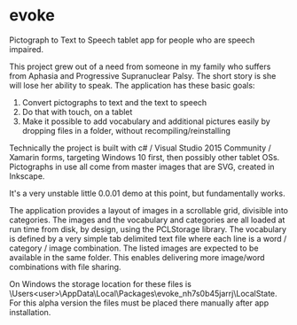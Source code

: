 # evoke
Pictograph to Text to Speech tablet app for people who are speech impaired.

This project grew out of a need from someone in my family who suffers from Aphasia and Progressive Supranuclear Palsy. 
The short story is she will lose her ability to speak. The application has these basic goals:

1. Convert pictographs to text and the text to speech
2. Do that with touch, on a tablet
3. Make it possible to add vocabulary and additional pictures easily by dropping files in a folder, without recompiling/reinstalling

Technically the project is built with c# / Visual Studio 2015 Community / Xamarin forms, targeting Windows 10 first, then possibly 
other tablet OSs. Pictographs in use all come from master images that are SVG, created in Inkscape.

It's a very unstable little 0.0.01 demo at this point, but fundamentally works.

The application provides a layout of images in a scrollable grid, divisible into categories. The images and the vocabulary
and categories are all loaded at run time from disk, by design, using the PCLStorage library. The vocabulary is defined by a very
simple tab delimited text file where each line is a word / category / image combination. The listed images are expected to 
be available in the same folder. This enables delivering more image/word combinations with file sharing.

On Windows the storage location for these files is \Users\<user>\AppData\Local\Packages\evoke_nh7s0b45jarrj\LocalState. For this
alpha version the files must be placed there manually after app installation.
